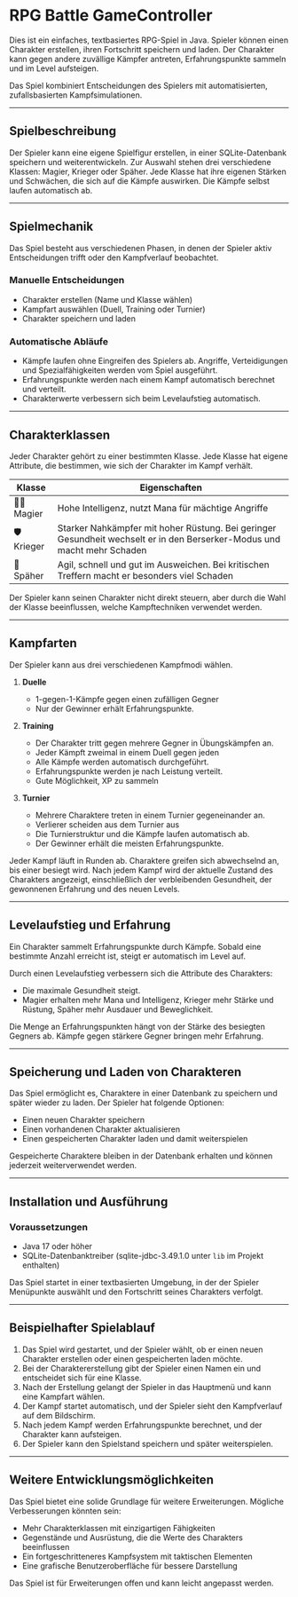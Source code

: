# RPG Battle GameController  

Dies ist ein einfaches, textbasiertes RPG-Spiel in Java. Spieler können einen Charakter erstellen, ihren Fortschritt speichern und laden. Der Charakter kann gegen andere zuvällige Kämpfer antreten, Erfahrungspunkte sammeln und im Level aufsteigen.  

Das Spiel kombiniert Entscheidungen des Spielers mit automatisierten, zufallsbasierten Kampfsimulationen.  

---

## Spielbeschreibung  

Der Spieler kann eine eigene Spielfigur erstellen, in einer SQLite-Datenbank speichern und weiterentwickeln. 
Zur Auswahl stehen drei verschiedene Klassen: Magier, Krieger oder Späher. Jede Klasse hat ihre eigenen Stärken und Schwächen, die sich auf die Kämpfe auswirken. Die Kämpfe selbst laufen automatisch ab.  

---

## Spielmechanik  

Das Spiel besteht aus verschiedenen Phasen, in denen der Spieler aktiv Entscheidungen trifft oder den Kampfverlauf beobachtet.  

### Manuelle Entscheidungen  

- Charakter erstellen (Name und Klasse wählen)
- Kampfart auswählen (Duell, Training oder Turnier)  
- Charakter speichern und laden

### Automatische Abläufe  

- Kämpfe laufen ohne Eingreifen des Spielers ab. Angriffe, Verteidigungen und Spezialfähigkeiten werden vom Spiel ausgeführt.  
- Erfahrungspunkte werden nach einem Kampf automatisch berechnet und verteilt.  
- Charakterwerte verbessern sich beim Levelaufstieg automatisch.  

---

## Charakterklassen  

Jeder Charakter gehört zu einer bestimmten Klasse. Jede Klasse hat eigene Attribute, die bestimmen, wie sich der Charakter im Kampf verhält.  

| Klasse  | Eigenschaften |
|---------|--------------|
| 🧙‍♂️ Magier  | Hohe Intelligenz, nutzt Mana für mächtige Angriffe |
| 🛡 Krieger | Starker Nahkämpfer mit hoher Rüstung. Bei geringer Gesundheit wechselt er in den Berserker-Modus und macht mehr Schaden |
| 🏹 Späher | Agil, schnell und gut im Ausweichen. Bei kritischen Treffern macht er besonders viel Schaden |

Der Spieler kann seinen Charakter nicht direkt steuern, aber durch die Wahl der Klasse beeinflussen, welche Kampftechniken verwendet werden.  

---

## Kampfarten  

Der Spieler kann aus drei verschiedenen Kampfmodi wählen.  

1. **Duelle**  
   - 1-gegen-1-Kämpfe gegen einen zufälligen Gegner 
   - Nur der Gewinner erhält Erfahrungspunkte.  

2. **Training**  
   - Der Charakter tritt gegen mehrere Gegner in Übungskämpfen an.  
   - Jeder Kämpft zweimal in einem Duell gegen jeden
   - Alle Kämpfe werden automatisch durchgeführt.  
   - Erfahrungspunkte werden je nach Leistung verteilt.  
   - Gute Möglichkeit, XP zu sammeln

3. **Turnier**  
   - Mehrere Charaktere treten in einem Turnier gegeneinander an. 
   - Verlierer scheiden aus dem Turnier aus
   - Die Turnierstruktur und die Kämpfe laufen automatisch ab.  
   - Der Gewinner erhält die meisten Erfahrungspunkte.  

Jeder Kampf läuft in Runden ab. Charaktere greifen sich abwechselnd an, bis einer besiegt wird.
Nach jedem Kampf wird der aktuelle Zustand des Charakters angezeigt, einschließlich der verbleibenden Gesundheit, der gewonnenen Erfahrung und des neuen Levels.  

---

## Levelaufstieg und Erfahrung  

Ein Charakter sammelt Erfahrungspunkte durch Kämpfe. Sobald eine bestimmte Anzahl erreicht ist, steigt er automatisch im Level auf.  

Durch einen Levelaufstieg verbessern sich die Attribute des Charakters:  

- Die maximale Gesundheit steigt.  
- Magier erhalten mehr Mana und Intelligenz, Krieger mehr Stärke und Rüstung, Späher mehr Ausdauer und Beweglichkeit.  

Die Menge an Erfahrungspunkten hängt von der Stärke des besiegten Gegners ab. Kämpfe gegen stärkere Gegner bringen mehr Erfahrung.  

---

## Speicherung und Laden von Charakteren  

Das Spiel ermöglicht es, Charaktere in einer Datenbank zu speichern und später wieder zu laden.
Der Spieler hat folgende Optionen:  

- Einen neuen Charakter speichern 
- Einen vorhandenen Charakter aktualisieren
- Einen gespeicherten Charakter laden und damit weiterspielen  

Gespeicherte Charaktere bleiben in der Datenbank erhalten und können jederzeit weiterverwendet werden.  

---

## Installation und Ausführung  

### Voraussetzungen  

- Java 17 oder höher  
- SQLite-Datenbanktreiber (sqlite-jdbc-3.49.1.0 unter <code>lib</code> im Projekt enthalten) 


Das Spiel startet in einer textbasierten Umgebung, in der der Spieler Menüpunkte auswählt und den Fortschritt seines Charakters verfolgt.  

---

## Beispielhafter Spielablauf  

1. Das Spiel wird gestartet, und der Spieler wählt, ob er einen neuen Charakter erstellen oder einen gespeicherten laden möchte.  
2. Bei der Charaktererstellung gibt der Spieler einen Namen ein und entscheidet sich für eine Klasse.  
3. Nach der Erstellung gelangt der Spieler in das Hauptmenü und kann eine Kampfart wählen.  
4. Der Kampf startet automatisch, und der Spieler sieht den Kampfverlauf auf dem Bildschirm.  
5. Nach jedem Kampf werden Erfahrungspunkte berechnet, und der Charakter kann aufsteigen.  
6. Der Spieler kann den Spielstand speichern und später weiterspielen.  

---

## Weitere Entwicklungsmöglichkeiten  

Das Spiel bietet eine solide Grundlage für weitere Erweiterungen. Mögliche Verbesserungen könnten sein:  

- Mehr Charakterklassen mit einzigartigen Fähigkeiten  
- Gegenstände und Ausrüstung, die die Werte des Charakters beeinflussen  
- Ein fortgeschritteneres Kampfsystem mit taktischen Elementen  
- Eine grafische Benutzeroberfläche für bessere Darstellung  

Das Spiel ist für Erweiterungen offen und kann leicht angepasst werden.  

